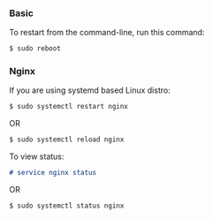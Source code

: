 ### Basic
To restart from the command-line, run this command:
```markdown
$ sudo reboot
```
### Nginx

If you are using systemd based Linux distro:
```markdown
$ sudo systemctl restart nginx
```
OR
```markdown
$ sudo systemctl reload nginx
```
To view status:
```markdown
# service nginx status
```
OR
```markdown
$ sudo systemctl status nginx
```

